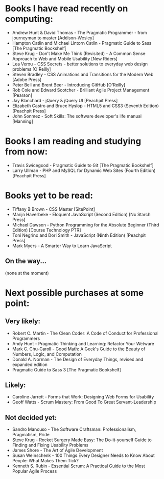 # Books I have read recently on computing:

- Andrew Hunt & David Thomas - The Pragmatic Programmer - from journeyman to master [Addison-Wesley]
- Hampton Catlin and Michael Lintorn Catlin - Pragmatic Guide to Sass [The Pragmatic Bookshelf]
- Steve Krug - Don't Make Me Think (Revisited) - A Common Sense Approach to Web and Mobile Usability [New Riders]
- Lea Verou - CSS Secrets - better solutions to everyday web design problems [O'Reilly]
- Steven Bradley - CSS Animations and Transitions for the Modern Web [Adobe Press]
- Peter Bell and Brent Beer - Introducing GitHub [O'Reilly]
- Rob Cole and Edward Scotcher - Brilliant Agile Project Management [Pearson]
- Jay Blanchard - jQuery & jQuery UI [Peachpit Press]
- Elizabeth Castro and Bruce Hyslop - HTML5 and CSS3 (Seventh Edition) [Peachpit Press]
- John Sonmez - Soft Skills: The software developer's life manual [Manning]

# Books I am reading and studying from now:

- Travis Swicegood - Pragmatic Guide to Git [The Pragmatic Bookshelf]
- Larry Ullman - PHP and MySQL for Dynamic Web Sites (Fourth Edition) [Peachpit Press]

# Books yet to be read:

- Tiffany B Brown - CSS Master [SitePoint]
- Marijn Haverbeke - Eloquent JavaScript (Second Edition) [No Starch Press]
- Michael Dawson - Python Programming for the Absolute Beginner (Third Edition) [Course Technology PTR]
- Toni Negrino and Dori Smith - JavaScript (Ninth Edition) [Peachpit Press]
- Mark Myers - A Smarter Way to Learn JavaScript

## On the way...

(none at the moment)

# Next possible purchases at some point:

## Very likely:

- Robert C. Martin - The Clean Coder: A Code of Conduct for Professional Programmers
- Andy Hunt - Pragmatic Thinking and Learning: Refactor Your Wetware
- Mark C. Chu-Caroll - Good Math: A Geek's Guide to the Beauty of Numbers, Logic, and Computation
- Donald A. Norman - The Design of Everyday Things, revised and expanded edition
- Pragmatic Guide to Sass 3 [The Pragmatic Bookshelf]

## Likely:

- Caroline Jarrett - Forms that Work: Designing Web Forms for Usability
- Geoff Watts - Scrum Mastery: From Good To Great Servant-Leadership

## Not decided yet:

- Sandro Mancuso - The Software Craftsman: Professionalism, Pragmatism, Pride
- Steve Krug - Rocket Surgery Made Easy: The Do-it-yourself Guide to Finding and Fixing Usability Problems
- James Shore - The Art of Agile Development
- Susan Weinschenk - 100 Things Every Designer Needs to Know About People: What Makes Them Tick?
- Kenneth S. Rubin - Essential Scrum: A Practical Guide to the Most Popular Agile Process
